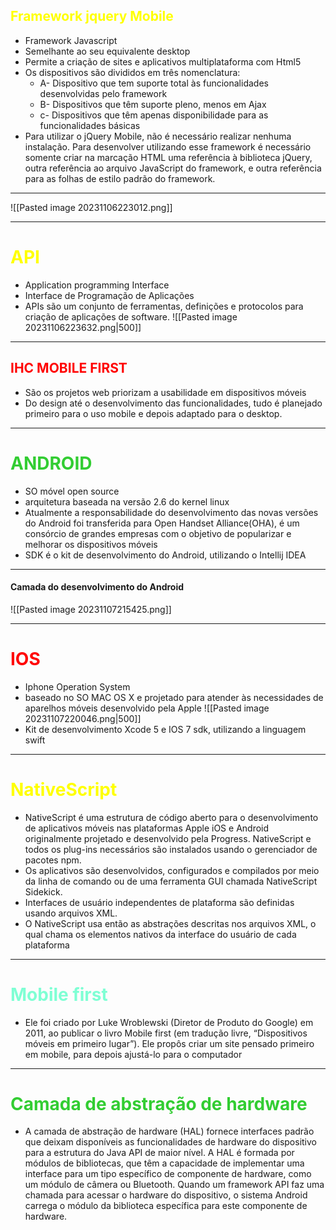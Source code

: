## <span style="color:yellow">Framework jquery Mobile</span>
- Framework Javascript
- Semelhante ao seu equivalente desktop
- Permite a criação de sites e aplicativos multiplataforma com Html5
- Os dispositivos são divididos em três nomenclatura:
	- A- Dispositivo que tem suporte total às funcionalidades desenvolvidas pelo framework
	- B- Dispositivos que têm suporte pleno, menos em Ajax
	- c- Dispositivos que têm apenas disponibilidade para as funcionalidades básicas
- Para utilizar o jQuery Mobile, não é necessário realizar nenhuma instalação. Para desenvolver utilizando esse framework é necessário somente criar na marcação HTML uma referência à biblioteca jQuery, outra referência ao arquivo JavaScript do framework, e outra referência para as folhas de estilo padrão do framework.
- ---
![[Pasted image 20231106223012.png]]

---
# <span style="color:yellow">API</span>
- Application programming Interface
- Interface de Programação de Aplicações
- APIs são um conjunto de ferramentas, definições e protocolos para criação de aplicações de software.
![[Pasted image 20231106223632.png|500]]
---
## <span style="color:red">IHC MOBILE FIRST</span>
- São os projetos web priorizam a usabilidade em dispositivos móveis
- Do design até o desenvolvimento das funcionalidades, tudo é planejado primeiro para o uso mobile e depois adaptado para o desktop.
---
#  <span style="color:#32CD32">ANDROID</span>
- SO móvel open source
- arquitetura baseada na versão 2.6 do kernel linux
- Atualmente a responsabilidade do desenvolvimento das novas versões do Android foi transferida para Open Handset Alliance(OHA), é um consórcio de grandes empresas com o objetivo de popularizar e melhorar os dispositivos móveis
- SDK é o kit de desenvolvimento do Android, utilizando o Intellij IDEA
---
#### Camada do desenvolvimento do Android
![[Pasted image 20231107215425.png]]

---
# <span style="color:red">IOS</span>
- Iphone Operation System
- baseado no SO MAC OS X e projetado para atender às necessidades de aparelhos móveis desenvolvido pela Apple
![[Pasted image 20231107220046.png|500]]
- Kit de desenvolvimento Xcode 5 e IOS 7 sdk, utilizando a linguagem swift
--- 
# <span style="color:yellow">NativeScript</span>
- NativeScript é uma estrutura de código aberto para o desenvolvimento de aplicativos móveis nas plataformas Apple iOS e Android originalmente projetado e desenvolvido pela Progress. NativeScript e todos os plug-ins necessários são instalados usando o gerenciador de pacotes npm. 
- Os aplicativos são desenvolvidos, configurados e compilados por meio da linha de comando ou de uma ferramenta GUI chamada NativeScript Sidekick. 
- Interfaces de usuário independentes de plataforma são definidas usando arquivos XML.
- O NativeScript usa então as abstrações descritas nos arquivos XML, o qual chama os elementos nativos da interface do usuário de cada plataforma
- ---
# <span style="color:aquamarine">Mobile first</span>
- Ele foi criado por Luke Wroblewski (Diretor de Produto do Google) em 2011, ao publicar o livro Mobile first (em tradução livre, “Dispositivos móveis em primeiro lugar”). Ele propôs criar um site pensado primeiro em mobile, para depois ajustá-lo para o computador
---  
# <span style="color:#32CD32">Camada de abstração de hardware</span> 
- A camada de abstração de hardware (HAL) fornece interfaces padrão que
deixam disponíveis as funcionalidades de hardware do dispositivo para a estrutura do Java API de maior nível. A HAL é formada por módulos de bibliotecas, que têm a capacidade de implementar uma interface para um tipo específico de componente de hardware, como um módulo de câmera ou Bluetooth. Quando um framework API
faz uma chamada para acessar o hardware do dispositivo, o
sistema Android carrega o módulo da biblioteca específica para este componente de hardware.
